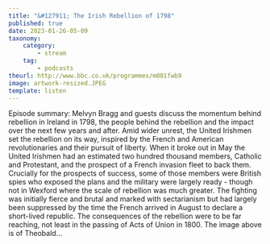 ```yaml
---
title: "&#127911; The Irish Rebellion of 1798"
published: true
date: 2023-01-26-05-09
taxonomy:
    category:
        - stream
    tag:
        - podcasts
theurl: http://www.bbc.co.uk/programmes/m001fwb9
image: artwork-resized.JPEG
template: listen
---
```


Episode summary: Melvyn Bragg and guests discuss the momentum behind rebellion in Ireland in 1798, the people behind the rebellion and the impact over the next few years and after. Amid wider unrest, the United Irishmen set the rebellion on its way, inspired by the French and American revolutionaries and their pursuit of liberty. When it broke out in May the United Irishmen had an estimated two hundred thousand members, Catholic and Protestant, and the prospect of a French invasion fleet to back them. Crucially for the prospects of success, some of those members were British spies who exposed the plans and the military were largely ready - though not in Wexford where the scale of rebellion was much greater. The fighting was initially fierce and brutal and marked with sectarianism but had largely been suppressed by the time the French arrived in August to declare a short-lived republic. The consequences of the rebellion were to be far reaching, not least in the passing of Acts of Union in 1800. The image above is of Theobald&hellip;
